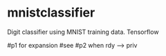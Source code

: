# mnistclassifier
Digit classifier using MNIST training data. Tensorflow

#p1 for expansion
#see #p2 when rdy --> priv
